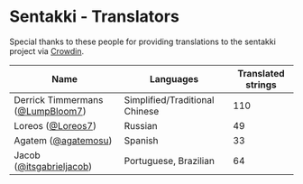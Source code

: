 # Sentakki - Translators

Special thanks to these people for providing translations to the sentakki project via [Crowdin](https://crowdin.com/project/sentakki).

| Name                                                              | Languages                      | Translated strings |
| ----------------------------------------------------------------- | ------------------------------ | ------------------ |
| Derrick Timmermans ([@LumpBloom7](https://github.com/LumpBloom7)) | Simplified/Traditional Chinese | 110                |
| Loreos ([@Loreos7](https://github.com/Loreos7))                   | Russian                        | 49                 |
| Agatem ([@agatemosu](https://github.com/agatemosu))               | Spanish                        | 33                 |
| Jacob ([@itsgabrieljacob](https://github.com/itsgabrieljacob))    | Portuguese, Brazilian          | 64                 |
